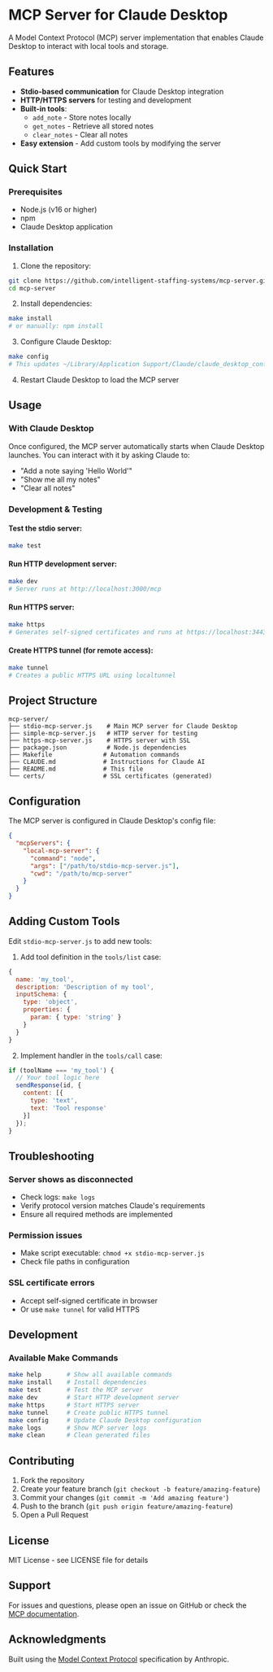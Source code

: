 # MCP Server for Claude Desktop

A Model Context Protocol (MCP) server implementation that enables Claude Desktop to interact with local tools and storage.

## Features

- **Stdio-based communication** for Claude Desktop integration
- **HTTP/HTTPS servers** for testing and development
- **Built-in tools**: 
  - `add_note` - Store notes locally
  - `get_notes` - Retrieve all stored notes
  - `clear_notes` - Clear all notes
- **Easy extension** - Add custom tools by modifying the server

## Quick Start

### Prerequisites

- Node.js (v16 or higher)
- npm
- Claude Desktop application

### Installation

1. Clone the repository:
```bash
git clone https://github.com/intelligent-staffing-systems/mcp-server.git
cd mcp-server
```

2. Install dependencies:
```bash
make install
# or manually: npm install
```

3. Configure Claude Desktop:
```bash
make config
# This updates ~/Library/Application Support/Claude/claude_desktop_config.json
```

4. Restart Claude Desktop to load the MCP server

## Usage

### With Claude Desktop

Once configured, the MCP server automatically starts when Claude Desktop launches. You can interact with it by asking Claude to:
- "Add a note saying 'Hello World'"
- "Show me all my notes"
- "Clear all notes"

### Development & Testing

#### Test the stdio server:
```bash
make test
```

#### Run HTTP development server:
```bash
make dev
# Server runs at http://localhost:3000/mcp
```

#### Run HTTPS server:
```bash
make https
# Generates self-signed certificates and runs at https://localhost:3443/mcp
```

#### Create HTTPS tunnel (for remote access):
```bash
make tunnel
# Creates a public HTTPS URL using localtunnel
```

## Project Structure

```
mcp-server/
├── stdio-mcp-server.js    # Main MCP server for Claude Desktop
├── simple-mcp-server.js   # HTTP server for testing
├── https-mcp-server.js    # HTTPS server with SSL
├── package.json           # Node.js dependencies
├── Makefile              # Automation commands
├── CLAUDE.md             # Instructions for Claude AI
├── README.md             # This file
└── certs/                # SSL certificates (generated)
```

## Configuration

The MCP server is configured in Claude Desktop's config file:
```json
{
  "mcpServers": {
    "local-mcp-server": {
      "command": "node",
      "args": ["/path/to/stdio-mcp-server.js"],
      "cwd": "/path/to/mcp-server"
    }
  }
}
```

## Adding Custom Tools

Edit `stdio-mcp-server.js` to add new tools:

1. Add tool definition in the `tools/list` case:
```javascript
{
  name: 'my_tool',
  description: 'Description of my tool',
  inputSchema: {
    type: 'object',
    properties: {
      param: { type: 'string' }
    }
  }
}
```

2. Implement handler in the `tools/call` case:
```javascript
if (toolName === 'my_tool') {
  // Your tool logic here
  sendResponse(id, {
    content: [{
      type: 'text',
      text: 'Tool response'
    }]
  });
}
```

## Troubleshooting

### Server shows as disconnected
- Check logs: `make logs`
- Verify protocol version matches Claude's requirements
- Ensure all required methods are implemented

### Permission issues
- Make script executable: `chmod +x stdio-mcp-server.js`
- Check file paths in configuration

### SSL certificate errors
- Accept self-signed certificate in browser
- Or use `make tunnel` for valid HTTPS

## Development

### Available Make Commands

```bash
make help       # Show all available commands
make install    # Install dependencies
make test       # Test the MCP server
make dev        # Start HTTP development server
make https      # Start HTTPS server
make tunnel     # Create public HTTPS tunnel
make config     # Update Claude Desktop configuration
make logs       # Show MCP server logs
make clean      # Clean generated files
```

## Contributing

1. Fork the repository
2. Create your feature branch (`git checkout -b feature/amazing-feature`)
3. Commit your changes (`git commit -m 'Add amazing feature'`)
4. Push to the branch (`git push origin feature/amazing-feature`)
5. Open a Pull Request

## License

MIT License - see LICENSE file for details

## Support

For issues and questions, please open an issue on GitHub or check the [MCP documentation](https://modelcontextprotocol.io/docs).

## Acknowledgments

Built using the [Model Context Protocol](https://modelcontextprotocol.io/) specification by Anthropic.